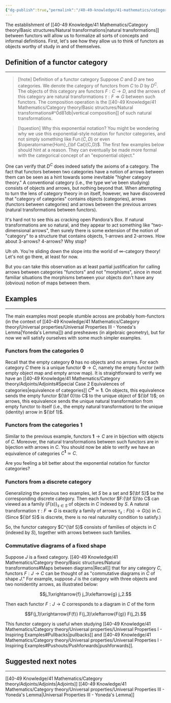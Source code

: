 ```yaml
---
{"dg-publish":true,"permalink":"/40-49-knowledge/41-mathematics/category-theory/basic-structures/functor-categories/","tags":["category_theory"],"updated":"2025-10-02T14:54:22-07:00"}
---
```


The establishment of [[40-49 Knowledge/41 Mathematics/Category theory/Basic structures/Natural transformations\|natural transformations]] between functors will allow us to formalize all sorts of concepts and informal definitions. First, let's see how they allow us to think of functors as objects worthy of study in and of themselves.

## Definition of a functor category
---

>[!note] Definition of a functor category
>Suppose $C$ and $D$ are two categories. We denote the category of functors from $C$ to $D$ by $D^C$. The objects of this category are functors $F:C\to D$, and the arrows of this category are natural transformations $\tau:F\Rightarrow G$ between such functors. The composition operation is the [[40-49 Knowledge/41 Mathematics/Category theory/Basic structures/Natural transformations#^0d81db\|vertical composition]] of such natural transformations.

> [!question] Why this exponential notation?
> You might be wondering why we use this exponential-style notation for functor categories, and not simply something like $\operatorname{Fun}(C,D)$ or even $\operatorname{Hom}_{\bf Cat}(C,D)$. The first few examples below should hint at a reason. They can eventually be made more formal with the categorical concept of an "exponential object."

One can verify that $D^C$ does indeed satisfy the axioms of a category. The fact that functors between two categories have a notion of arrows between them can be seen as a hint towards some inevitable "higher category theory." A conventional category (i.e., the type we've been studying) consists of objects and arrows, but nothing beyond that. When attempting to turn the lens of category theory in on itself, however, we have discovered that "category of categories" contains objects (categories), arrows (functors between categories) and arrows between the previous arrows (natural transformations between functors).

It's hard not to see this as cracking open Pandora's Box. If natural transformations are so natural, and they appear to act something like "two-dimensional arrows", then surely there is some extension of the notion of "category" to a structure that contains objects, 1-arrows and 2-arrows. How about 3-arrows? 4-arrows? Why stop?

Uh oh. You're sliding down the slope into the world of $\infty$-category theory! Let's not go there, at least for now.

But you can take this observation as at least partial justification for calling arrows between categories "functors" and not "morphisms", since in most familiar situations the morphisms between your objects don't have any (obvious) notion of maps between them.

## Examples
---

The main examples most people stumble across are probably hom-functors (in the context of [[40-49 Knowledge/41 Mathematics/Category theory/Universal properties/Universal Properties III - Yoneda's Lemma\|Yoneda's Lemma]]) and presheaves (in algebraic geometry), but for now we will satisfy ourselves with some much simpler examples.

### Functors from the categories $\textbf{0}$

Recall that the empty category $\textbf{0}$ has no objects and no arrows. For each category $C$ there is a unique functor $\textbf{0}\to C$, namely the empty functor (with empty object map and empty arrow map). It is straightforward to verify we have an [[40-49 Knowledge/41 Mathematics/Category theory/Adjoints/Adjoints#Special Case 2 Equivalences of categories\|equivalence of categories]] $C^{\textbf{0}}\simeq \textbf{1}.$ On objects, this equivalence sends the empty functor ${\bf 0}\to C$ to the unique object of ${\bf 1}$; on arrows, this equivalence sends the unique natural transformation from empty functor to itself (i.e., the empty natural transformation) to the unique (identity) arrow in ${\bf 1}$.

### Functors from the categories $\textbf{1}$

Similar to the previous example, functors $\textbf{1}\to C$ are in bijection with objects of $C$. Moreover, the natural transformations between such functors are in bijection with arrows in $C$. You should now be able to verify we have an equivalence of categories $C^{\textbf{1}}\simeq C$.

Are you feeling a bit better about the exponential notation for functor categories?

### Functors from a discrete category

Generalizing the previous two examples, let $S$ be a set and ${\bf S}$ be the corresponding discrete category. Then each functor $F:{\bf S}\to C$ can viewed as a family $\{F(s)\}_{s\in S}$ of objects in $C$ indexed by $S$. A natural transformation $\tau:F\Rightarrow G$ is exactly a family of arrows $\tau_s:F(s)\to G(s)$ in $C$. (Since ${\bf S}$ is discrete, there is no real naturality condition to satisfy.)

So, the functor category $C^{\bf S}$ consists of families of objects in $C$ (indexed by $S$), together with arrows between such families.

### Commutative diagrams of a fixed shape

Suppose $J$ is a fixed category. [[40-49 Knowledge/41 Mathematics/Category theory/Basic structures/Natural transformations#Maps between diagrams\|Recall]] that for any category $C$, functors $F:J\to C$ can be thought of as "commutative diagrams in $C$ of shape $J$." For example, suppose $J$ is the category with three objects and two nonidentity arrows, as illustrated below:

$$j_1\xrightarrow{f} j_3\xleftarrow{g} j_2.$$

Then each functor $F:J\to C$ corresponds to a diagram in $C$ of the form

$$F(j_1)\xrightarrow{F(f)} F(j_3)\xleftarrow{F(g)} F(j_2).$$

This functor category is useful when studying [[40-49 Knowledge/41 Mathematics/Category theory/Universal properties/Universal Properties I - Inspiring Examples#Pullbacks\|pullbacks]] and [[40-49 Knowledge/41 Mathematics/Category theory/Universal properties/Universal Properties I - Inspiring Examples#Pushouts/Pushforwards\|pushforwards]].

## Suggested next notes
---

[[40-49 Knowledge/41 Mathematics/Category theory/Adjoints/Adjoints\|Adjoints]]
[[40-49 Knowledge/41 Mathematics/Category theory/Universal properties/Universal Properties III - Yoneda's Lemma\|Universal Properties III - Yoneda's Lemma]]